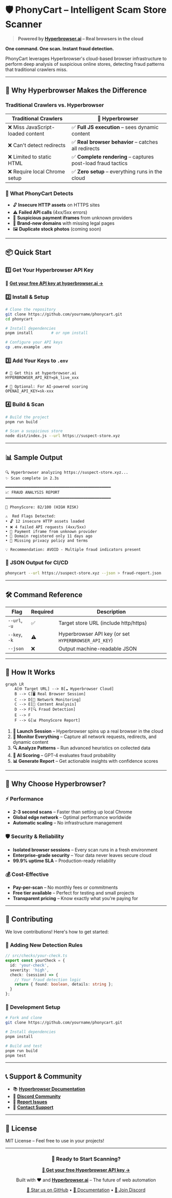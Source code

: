 # 🛡️ PhonyCart – Intelligent Scam Store Scanner

> **Powered by [Hyperbrowser.ai](https://hyperbrowser.ai) – Real browsers in the cloud**

**One command. One scan. Instant fraud detection.**

PhonyCart leverages Hyperbrowser's cloud-based browser infrastructure to perform deep analysis of suspicious online stores, detecting fraud patterns that traditional crawlers miss.

---

## 🚀 **Why Hyperbrowser Makes the Difference**

### Traditional Crawlers vs. Hyperbrowser
| Traditional Crawlers | 🌟 **Hyperbrowser** |
|---------------------|---------------------|
| ❌ Miss JavaScript-loaded content | ✅ **Full JS execution** – sees dynamic content |
| ❌ Can't detect redirects | ✅ **Real browser behavior** – catches all redirects |
| ❌ Limited to static HTML | ✅ **Complete rendering** – captures post-load fraud tactics |
| ❌ Require local Chrome setup | ✅ **Zero setup** – everything runs in the cloud |

### 🎯 **What PhonyCart Detects**
- 🔓 **Insecure HTTP assets** on HTTPS sites
- ⚠️ **Failed API calls** (4xx/5xx errors)
- 🏦 **Suspicious payment iframes** from unknown providers
- 📅 **Brand-new domains** with missing legal pages
- 🖼️ **Duplicate stock photos** (coming soon)

---

## 📦 **Quick Start**

### 1️⃣ **Get Your Hyperbrowser API Key**
🔑 **[Get your free API key at hyperbrowser.ai →](https://hyperbrowser.ai)**

### 2️⃣ **Install & Setup**
```bash
# Clone the repository
git clone https://github.com/yourname/phonycart.git
cd phonycart

# Install dependencies
pnpm install        # or npm install

# Configure your API keys
cp .env.example .env
```

### 3️⃣ **Add Your Keys to `.env`**
```env
# 🔑 Get this at hyperbrowser.ai
HYPERBROWSER_API_KEY=pk_live_xxx

# 🤖 Optional: For AI-powered scoring
OPENAI_API_KEY=sk-xxx
```

### 4️⃣ **Build & Scan**
```bash
# Build the project
pnpm run build

# Scan a suspicious store
node dist/index.js --url https://suspect-store.xyz
```

---

## 📊 **Sample Output**

```
🔍 Hyperbrowser analyzing https://suspect-store.xyz...
✨ Scan complete in 2.3s

━━━━━━━━━━━━━━━━━━━━━━━━━━━━━━━━━━━━━━━━━━━━━━
📈 FRAUD ANALYSIS REPORT
━━━━━━━━━━━━━━━━━━━━━━━━━━━━━━━━━━━━━━━━━━━━━━

🚨 PhonyScore: 82/100 (HIGH RISK)

⚠️  Red Flags Detected:
• 🔓 12 insecure HTTP assets loaded
• ❌ 4 failed API requests (4xx/5xx)
• 🏦 Payment iframe from unknown provider
• 📅 Domain registered only 11 days ago
• 📄 Missing privacy policy and terms

💡 Recommendation: AVOID - Multiple fraud indicators present
```

### 🤖 **JSON Output for CI/CD**
```bash
phonycart --url https://suspect-store.xyz --json > fraud-report.json
```

---

## 🛠️ **Command Reference**

| Flag | Required | Description |
|------|----------|-------------|
| `--url`, `-u` | ✅ | Target store URL (include http/https) |
| `--key`, `-k` | ⚠️ | Hyperbrowser API key (or set `HYPERBROWSER_API_KEY`) |
| `--json` | ❌ | Output machine-readable JSON |

---

## 🔬 **How It Works**

```mermaid
graph LR
    A[🌐 Target URL] --> B[☁️ Hyperbrowser Cloud]
    B --> C[🖥️ Real Browser Session]
    C --> D[📡 Network Monitoring]
    C --> E[🎯 Content Analysis]
    D --> F[🔍 Fraud Detection]
    E --> F
    F --> G[📊 PhonyScore Report]
```

1. **🚀 Launch Session** – Hyperbrowser spins up a real browser in the cloud
2. **📡 Monitor Everything** – Capture all network requests, redirects, and dynamic content
3. **🔍 Analyze Patterns** – Run advanced heuristics on collected data
4. **🤖 AI Scoring** – GPT-4 evaluates fraud probability
5. **📊 Generate Report** – Get actionable insights with confidence scores

---

## 🌟 **Why Choose Hyperbrowser?**

### ⚡ **Performance**
- **2-3 second scans** – Faster than setting up local Chrome
- **Global edge network** – Optimal performance worldwide
- **Automatic scaling** – No infrastructure management

### 🛡️ **Security & Reliability**
- **Isolated browser sessions** – Every scan runs in a fresh environment
- **Enterprise-grade security** – Your data never leaves secure cloud
- **99.9% uptime SLA** – Production-ready reliability

### 💰 **Cost-Effective**
- **Pay-per-scan** – No monthly fees or commitments
- **Free tier available** – Perfect for testing and small projects
- **Transparent pricing** – Know exactly what you're paying for

---

## 🤝 **Contributing**

We love contributions! Here's how to get started:

### 🔧 **Adding New Detection Rules**
```typescript
// src/checks/your-check.ts
export const yourCheck = {
  id: 'your-check',
  severity: 'high',
  check: (session) => {
    // Your fraud detection logic
    return { found: boolean, details: string };
  }
};
```

### 🚀 **Development Setup**
```bash
# Fork and clone
git clone https://github.com/yourname/phonycart.git

# Install dependencies
pnpm install

# Build and test
pnpm run build
pnpm test
```

---

## 📞 **Support & Community**

- 📚 **[Hyperbrowser Documentation](https://docs.hyperbrowser.ai)**
- 💬 **[Discord Community](https://discord.gg/hyperbrowser)**
- 🐛 **[Report Issues](https://github.com/yourname/phonycart/issues)**
- 📧 **[Contact Support](mailto:support@hyperbrowser.ai)**

---

## 📄 **License**

MIT License – Feel free to use in your projects!

---

<div align="center">

### 🚀 **Ready to Start Scanning?**

**[🔑 Get your free Hyperbrowser API key →](https://hyperbrowser.ai)**

Built with ❤️ and **[Hyperbrowser.ai](https://hyperbrowser.ai)** – The future of web automation

[🌟 Star us on GitHub](https://github.com/yourname/phonycart) • [📖 Documentation](https://docs.hyperbrowser.ai) • [💬 Join Discord](https://discord.gg/hyperbrowser)

</div>